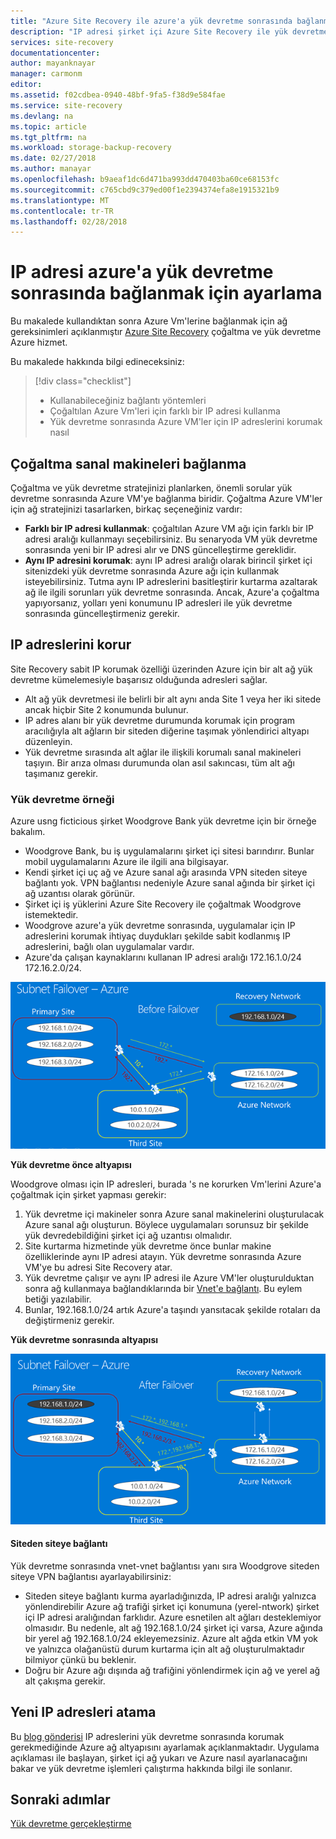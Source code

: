 ```yaml
---
title: "Azure Site Recovery ile azure'a yük devretme sonrasında bağlanmak için IP adresleme yukarı ayarlama | Microsoft Docs"
description: "IP adresi şirket içi Azure Site Recovery ile yük devretme sonrasında Azure Vm'lerine bağlanmak için ayarlamak üzere açıklar"
services: site-recovery
documentationcenter: 
author: mayanknayar
manager: carmonm
editor: 
ms.assetid: f02cdbea-0940-48bf-9fa5-f38d9e584fae
ms.service: site-recovery
ms.devlang: na
ms.topic: article
ms.tgt_pltfrm: na
ms.workload: storage-backup-recovery
ms.date: 02/27/2018
ms.author: manayar
ms.openlocfilehash: b9aeaf1dc6d471ba993dd470403ba60ce68153fc
ms.sourcegitcommit: c765cbd9c379ed00f1e2394374efa8e1915321b9
ms.translationtype: MT
ms.contentlocale: tr-TR
ms.lasthandoff: 02/28/2018
---
```

# <a name="set-up-ip-addressing-to-connect-after-failover-to-azure"></a>IP adresi azure'a yük devretme sonrasında bağlanmak için ayarlama

Bu makalede kullandıktan sonra Azure Vm'lerine bağlanmak için ağ gereksinimleri açıklanmıştır [Azure Site Recovery](site-recovery-overview.md) çoğaltma ve yük devretme Azure hizmet.

Bu makalede hakkında bilgi edineceksiniz:

> [!div class="checklist"]
> * Kullanabileceğiniz bağlantı yöntemleri
> * Çoğaltılan Azure Vm'leri için farklı bir IP adresi kullanma
> * Yük devretme sonrasında Azure VM'ler için IP adreslerini korumak nasıl

## <a name="connecting-to-replica-vms"></a>Çoğaltma sanal makineleri bağlanma

Çoğaltma ve yük devretme stratejinizi planlarken, önemli sorular yük devretme sonrasında Azure VM'ye bağlanma biridir. Çoğaltma Azure VM'ler için ağ stratejinizi tasarlarken, birkaç seçeneğiniz vardır:

- **Farklı bir IP adresi kullanmak**: çoğaltılan Azure VM ağı için farklı bir IP adresi aralığı kullanmayı seçebilirsiniz. Bu senaryoda VM yük devretme sonrasında yeni bir IP adresi alır ve DNS güncelleştirme gereklidir.
- **Aynı IP adresini korumak**: aynı IP adresi aralığı olarak birincil şirket içi sitenizdeki yük devretme sonrasında Azure ağı için kullanmak isteyebilirsiniz. Tutma aynı IP adreslerini basitleştirir kurtarma azaltarak ağ ile ilgili sorunları yük devretme sonrasında. Ancak, Azure'a çoğaltma yapıyorsanız, yolları yeni konumunu IP adresleri ile yük devretme sonrasında güncelleştirmeniz gerekir.

## <a name="retaining-ip-addresses"></a>IP adreslerini korur

Site Recovery sabit IP korumak özelliği üzerinden Azure için bir alt ağ yük devretme kümelemesiyle başarısız olduğunda adresleri sağlar.

- Alt ağ yük devretmesi ile belirli bir alt aynı anda Site 1 veya her iki sitede ancak hiçbir Site 2 konumunda bulunur.
- IP adres alanı bir yük devretme durumunda korumak için program aracılığıyla alt ağların bir siteden diğerine taşımak yönlendirici altyapı düzenleyin.
- Yük devretme sırasında alt ağlar ile ilişkili korumalı sanal makineleri taşıyın. Bir arıza olması durumunda olan asıl sakıncası, tüm alt ağı taşımanız gerekir.


### <a name="failover-example"></a>Yük devretme örneği

Azure usng ficticious şirket Woodgrove Bank yük devretme için bir örneğe bakalım.

- Woodgrove Bank, bu iş uygulamalarını şirket içi sitesi barındırır. Bunlar mobil uygulamalarını Azure ile ilgili ana bilgisayar.
- Kendi şirket içi uç ağ ve Azure sanal ağı arasında VPN siteden siteye bağlantı yok. VPN bağlantısı nedeniyle Azure sanal ağında bir şirket içi ağ uzantısı olarak görünür.
- Şirket içi iş yüklerini Azure Site Recovery ile çoğaltmak Woodgrove istemektedir.
 - Woodgrove azure'a yük devretme sonrasında, uygulamalar için IP adreslerini korumak ihtiyaç duydukları şekilde sabit kodlanmış IP adreslerini, bağlı olan uygulamalar vardır.
 - Azure'da çalışan kaynaklarını kullanan IP adresi aralığı 172.16.1.0/24 172.16.2.0/24.

![Alt ağ yük devretme önce](./media/site-recovery-network-design/network-design7.png)

**Yük devretme önce altyapısı**


Woodgrove olması için IP adresleri, burada 's ne korurken Vm'lerini Azure'a çoğaltmak için şirket yapması gerekir:


1. Yük devretme içi makineler sonra Azure sanal makinelerini oluşturulacak Azure sanal ağı oluşturun. Böylece uygulamaları sorunsuz bir şekilde yük devredebildiğini şirket içi ağ uzantısı olmalıdır.
2. Site kurtarma hizmetinde yük devretme önce bunlar makine özelliklerinde aynı IP adresi atayın. Yük devretme sonrasında Azure VM'ye bu adresi Site Recovery atar.
3. Yük devretme çalışır ve aynı IP adresi ile Azure VM'ler oluşturulduktan sonra ağ kullanmaya bağlandıklarında bir [Vnet'e bağlantı](../vpn-gateway/virtual-networks-configure-vnet-to-vnet-connection.md). Bu eylem betiği yazılabilir.
4. Bunlar, 192.168.1.0/24 artık Azure'a taşındı yansıtacak şekilde rotaları da değiştirmeniz gerekir.


**Yük devretme sonrasında altyapısı**

![Alt ağ yük devretme sonrasında](./media/site-recovery-network-design/network-design9.png)

#### <a name="site-to-site-connection"></a>Siteden siteye bağlantı

Yük devretme sonrasında vnet-vnet bağlantısı yanı sıra Woodgrove siteden siteye VPN bağlantısı ayarlayabilirsiniz:
- Siteden siteye bağlantı kurma ayarladığınızda, IP adresi aralığı yalnızca yönlendirebilir Azure ağ trafiği şirket içi konumuna (yerel-ntwork) şirket içi IP adresi aralığından farklıdır. Azure esnetilen alt ağları desteklemiyor olmasıdır. Bu nedenle, alt ağ 192.168.1.0/24 şirket içi varsa, Azure ağında bir yerel ağ 192.168.1.0/24 ekleyemezsiniz. Azure alt ağda etkin VM yok ve yalnızca olağanüstü durum kurtarma için alt ağ oluşturulmaktadır bilmiyor çünkü bu beklenir.
- Doğru bir Azure ağı dışında ağ trafiğini yönlendirmek için ağ ve yerel ağ alt çakışma gerekir.




## <a name="assigning-new-ip-addresses"></a>Yeni IP adresleri atama

Bu [blog gönderisi](http://azure.microsoft.com/blog/2014/09/04/networking-infrastructure-setup-for-microsoft-azure-as-a-disaster-recovery-site/) IP adreslerini yük devretme sonrasında korumak gerekmediğinde Azure ağ altyapısını ayarlamak açıklanmaktadır. Uygulama açıklaması ile başlayan, şirket içi ağ yukarı ve Azure nasıl ayarlanacağını bakar ve yük devretme işlemleri çalıştırma hakkında bilgi ile sonlanır.

## <a name="next-steps"></a>Sonraki adımlar
[Yük devretme gerçekleştirme](site-recovery-failover.md)

